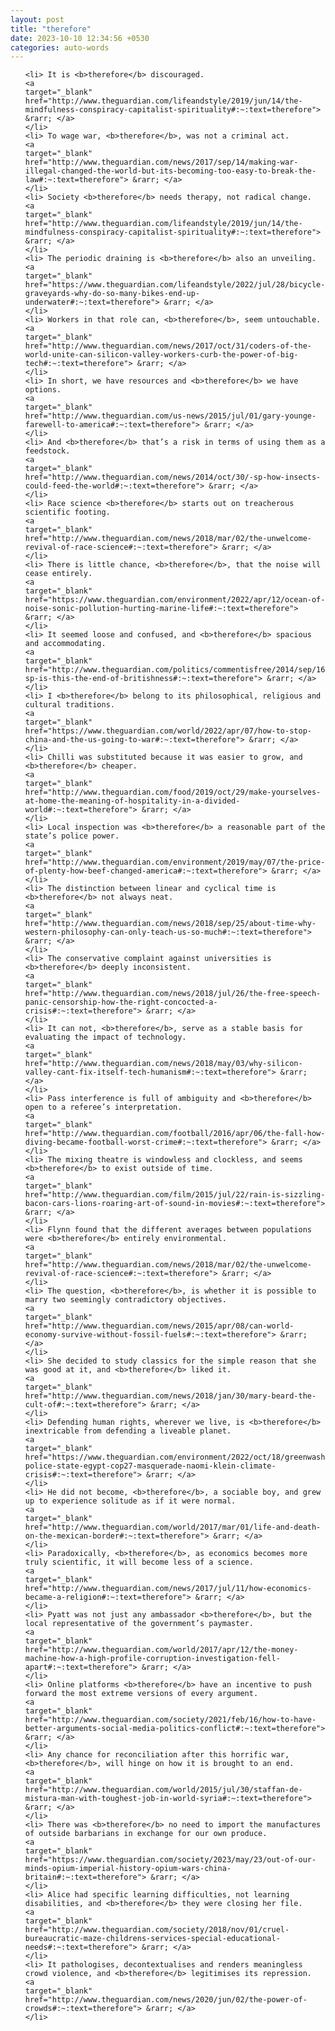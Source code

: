 ```yaml
---
layout: post
title: "therefore"
date: 2023-10-10 12:34:56 +0530
categories: auto-words
---
```

<ol>

    <li> It is <b>therefore</b> discouraged.
    <a 
    target="_blank" 
    href="http://www.theguardian.com/lifeandstyle/2019/jun/14/the-mindfulness-conspiracy-capitalist-spirituality#:~:text=therefore"> &rarr; </a>
    </li>
    <li> To wage war, <b>therefore</b>, was not a criminal act.
    <a 
    target="_blank" 
    href="http://www.theguardian.com/news/2017/sep/14/making-war-illegal-changed-the-world-but-its-becoming-too-easy-to-break-the-law#:~:text=therefore"> &rarr; </a>
    </li>
    <li> Society <b>therefore</b> needs therapy, not radical change.
    <a 
    target="_blank" 
    href="http://www.theguardian.com/lifeandstyle/2019/jun/14/the-mindfulness-conspiracy-capitalist-spirituality#:~:text=therefore"> &rarr; </a>
    </li>
    <li> The periodic draining is <b>therefore</b> also an unveiling.
    <a 
    target="_blank" 
    href="https://www.theguardian.com/lifeandstyle/2022/jul/28/bicycle-graveyards-why-do-so-many-bikes-end-up-underwater#:~:text=therefore"> &rarr; </a>
    </li>
    <li> Workers in that role can, <b>therefore</b>, seem untouchable.
    <a 
    target="_blank" 
    href="http://www.theguardian.com/news/2017/oct/31/coders-of-the-world-unite-can-silicon-valley-workers-curb-the-power-of-big-tech#:~:text=therefore"> &rarr; </a>
    </li>
    <li> In short, we have resources and <b>therefore</b> we have options.
    <a 
    target="_blank" 
    href="http://www.theguardian.com/us-news/2015/jul/01/gary-younge-farewell-to-america#:~:text=therefore"> &rarr; </a>
    </li>
    <li> And <b>therefore</b> that’s a risk in terms of using them as a feedstock.
    <a 
    target="_blank" 
    href="http://www.theguardian.com/news/2014/oct/30/-sp-how-insects-could-feed-the-world#:~:text=therefore"> &rarr; </a>
    </li>
    <li> Race science <b>therefore</b> starts out on treacherous scientific footing.
    <a 
    target="_blank" 
    href="http://www.theguardian.com/news/2018/mar/02/the-unwelcome-revival-of-race-science#:~:text=therefore"> &rarr; </a>
    </li>
    <li> There is little chance, <b>therefore</b>, that the noise will cease entirely.
    <a 
    target="_blank" 
    href="https://www.theguardian.com/environment/2022/apr/12/ocean-of-noise-sonic-pollution-hurting-marine-life#:~:text=therefore"> &rarr; </a>
    </li>
    <li> It seemed loose and confused, and <b>therefore</b> spacious and accommodating.
    <a 
    target="_blank" 
    href="http://www.theguardian.com/politics/commentisfree/2014/sep/16/-sp-is-this-the-end-of-britishness#:~:text=therefore"> &rarr; </a>
    </li>
    <li> I <b>therefore</b> belong to its philosophical, religious and cultural traditions.
    <a 
    target="_blank" 
    href="https://www.theguardian.com/world/2022/apr/07/how-to-stop-china-and-the-us-going-to-war#:~:text=therefore"> &rarr; </a>
    </li>
    <li> Chilli was substituted because it was easier to grow, and <b>therefore</b> cheaper.
    <a 
    target="_blank" 
    href="http://www.theguardian.com/food/2019/oct/29/make-yourselves-at-home-the-meaning-of-hospitality-in-a-divided-world#:~:text=therefore"> &rarr; </a>
    </li>
    <li> Local inspection was <b>therefore</b> a reasonable part of the state’s police power.
    <a 
    target="_blank" 
    href="http://www.theguardian.com/environment/2019/may/07/the-price-of-plenty-how-beef-changed-america#:~:text=therefore"> &rarr; </a>
    </li>
    <li> The distinction between linear and cyclical time is <b>therefore</b> not always neat.
    <a 
    target="_blank" 
    href="http://www.theguardian.com/news/2018/sep/25/about-time-why-western-philosophy-can-only-teach-us-so-much#:~:text=therefore"> &rarr; </a>
    </li>
    <li> The conservative complaint against universities is <b>therefore</b> deeply inconsistent.
    <a 
    target="_blank" 
    href="http://www.theguardian.com/news/2018/jul/26/the-free-speech-panic-censorship-how-the-right-concocted-a-crisis#:~:text=therefore"> &rarr; </a>
    </li>
    <li> It can not, <b>therefore</b>, serve as a stable basis for evaluating the impact of technology.
    <a 
    target="_blank" 
    href="http://www.theguardian.com/news/2018/may/03/why-silicon-valley-cant-fix-itself-tech-humanism#:~:text=therefore"> &rarr; </a>
    </li>
    <li> Pass interference is full of ambiguity and <b>therefore</b> open to a referee’s interpretation.
    <a 
    target="_blank" 
    href="http://www.theguardian.com/football/2016/apr/06/the-fall-how-diving-became-football-worst-crime#:~:text=therefore"> &rarr; </a>
    </li>
    <li> The mixing theatre is windowless and clockless, and seems <b>therefore</b> to exist outside of time.
    <a 
    target="_blank" 
    href="http://www.theguardian.com/film/2015/jul/22/rain-is-sizzling-bacon-cars-lions-roaring-art-of-sound-in-movies#:~:text=therefore"> &rarr; </a>
    </li>
    <li> Flynn found that the different averages between populations were <b>therefore</b> entirely environmental.
    <a 
    target="_blank" 
    href="http://www.theguardian.com/news/2018/mar/02/the-unwelcome-revival-of-race-science#:~:text=therefore"> &rarr; </a>
    </li>
    <li> The question, <b>therefore</b>, is whether it is possible to marry two seemingly contradictory objectives.
    <a 
    target="_blank" 
    href="http://www.theguardian.com/news/2015/apr/08/can-world-economy-survive-without-fossil-fuels#:~:text=therefore"> &rarr; </a>
    </li>
    <li> She decided to study classics for the simple reason that she was good at it, and <b>therefore</b> liked it.
    <a 
    target="_blank" 
    href="http://www.theguardian.com/news/2018/jan/30/mary-beard-the-cult-of#:~:text=therefore"> &rarr; </a>
    </li>
    <li> Defending human rights, wherever we live, is <b>therefore</b> inextricable from defending a liveable planet.
    <a 
    target="_blank" 
    href="https://www.theguardian.com/environment/2022/oct/18/greenwashing-police-state-egypt-cop27-masquerade-naomi-klein-climate-crisis#:~:text=therefore"> &rarr; </a>
    </li>
    <li> He did not become, <b>therefore</b>, a sociable boy, and grew up to experience solitude as if it were normal.
    <a 
    target="_blank" 
    href="http://www.theguardian.com/world/2017/mar/01/life-and-death-on-the-mexican-border#:~:text=therefore"> &rarr; </a>
    </li>
    <li> Paradoxically, <b>therefore</b>, as economics becomes more truly scientific, it will become less of a science.
    <a 
    target="_blank" 
    href="http://www.theguardian.com/news/2017/jul/11/how-economics-became-a-religion#:~:text=therefore"> &rarr; </a>
    </li>
    <li> Pyatt was not just any ambassador <b>therefore</b>, but the local representative of the government’s paymaster.
    <a 
    target="_blank" 
    href="http://www.theguardian.com/world/2017/apr/12/the-money-machine-how-a-high-profile-corruption-investigation-fell-apart#:~:text=therefore"> &rarr; </a>
    </li>
    <li> Online platforms <b>therefore</b> have an incentive to push forward the most extreme versions of every argument.
    <a 
    target="_blank" 
    href="http://www.theguardian.com/society/2021/feb/16/how-to-have-better-arguments-social-media-politics-conflict#:~:text=therefore"> &rarr; </a>
    </li>
    <li> Any chance for reconciliation after this horrific war, <b>therefore</b>, will hinge on how it is brought to an end.
    <a 
    target="_blank" 
    href="http://www.theguardian.com/world/2015/jul/30/staffan-de-mistura-man-with-toughest-job-in-world-syria#:~:text=therefore"> &rarr; </a>
    </li>
    <li> There was <b>therefore</b> no need to import the manufactures of outside barbarians in exchange for our own produce.
    <a 
    target="_blank" 
    href="https://www.theguardian.com/society/2023/may/23/out-of-our-minds-opium-imperial-history-opium-wars-china-britain#:~:text=therefore"> &rarr; </a>
    </li>
    <li> Alice had specific learning difficulties, not learning disabilities, and <b>therefore</b> they were closing her file.
    <a 
    target="_blank" 
    href="http://www.theguardian.com/society/2018/nov/01/cruel-bureaucratic-maze-childrens-services-special-educational-needs#:~:text=therefore"> &rarr; </a>
    </li>
    <li> It pathologises, decontextualises and renders meaningless crowd violence, and <b>therefore</b> legitimises its repression.
    <a 
    target="_blank" 
    href="http://www.theguardian.com/news/2020/jun/02/the-power-of-crowds#:~:text=therefore"> &rarr; </a>
    </li>